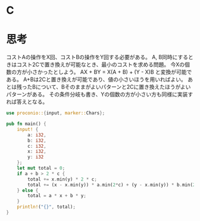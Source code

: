 # C
# 思考
コストAの操作をX回、コストBの操作をY回する必要がある。
A, B同時にするときはコスト2Cで置き換えが可能なとき、最小のコストを求める問題。
今Xの個数の方が小さかったとしよう。
AX + BY
= X(A + B) + (Y - X)B
と変換が可能である。
A+Bは2Cと置き換えが可能であり、値の小さいほうを用いればよい。
あとは残ったBについて、Bそのままがよいパターンと2Cに置き換えたほうがよいパターンがある。
その条件分岐も書き、Yの個数の方が小さい方も同様に実装すれば答えとなる。
```rust
use proconio::{input, marker::Chars};

pub fn main() {
    input! {
        a: i32,
        b: i32,
        c: i32,
        x: i32,
        y: i32
    };
    let mut total = 0;
    if a + b > 2 * c {
        total += x.min(y) * 2 * c;
        total += (x - x.min(y)) * a.min(2*c) + (y - x.min(y)) * b.min(2*c);
    } else {
        total = a * x + b * y;
    }
    println!("{}", total);
}
```